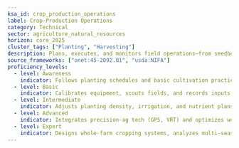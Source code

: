 ```yaml
---
ksa_id: crop_production_operations
label: Crop-Production Operations
category: Technical
sector: agriculture_natural_resources
horizon: core_2025
cluster_tags: ["Planting", "Harvesting"]
description: Plans, executes, and monitors field operations—from seedbed preparation through post-harvest handling—to maximize yield and quality while conserving resources.
source_frameworks: ["onet:45-2092.01", "usda:NIFA"]
proficiency_levels:
  - level: Awareness
    indicator: Follows planting schedules and basic cultivation practices.
  - level: Basic
    indicator: Calibrates equipment, scouts fields, and records inputs (seed, fertilizer, water).
  - level: Intermediate
    indicator: Adjusts planting density, irrigation, and nutrient plans based on soil and weather data.
  - level: Advanced
    indicator: Integrates precision-ag tech (GPS, VRT) and optimizes workflows to reduce input costs.
  - level: Expert
    indicator: Designs whole-farm cropping systems, analyzes multi-season data, and mentors teams in sustainable intensification.
---
```

